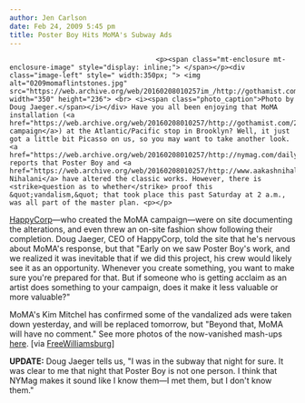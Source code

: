 ```yaml
---
author: Jen Carlson
date: Feb 24, 2009 5:45 pm
title: Poster Boy Hits MoMA's Subway Ads
---
```


	
										<p><span class="mt-enclosure mt-enclosure-image" style="display: inline;"> </span></p><div class="image-left" style=" width:350px; "> <img alt="0209momaflintstones.jpg" src="https://web.archive.org/web/20160208010257im_/http://gothamist.com/attachments/arts_jen/0209momaflintstones.jpg" width="350" height="236"> <br> <i><span class="photo_caption">Photo by Doug Jaeger.</span></i></div> Have you all been enjoying that MoMA installation (<a href="https://web.archive.org/web/20160208010257/http://gothamist.com/2009/02/10/moma_unveils_subway_installation.php">ad campaign</a>) at the Atlantic/Pacific stop in Brooklyn? Well, it just got a little bit Picasso on us, so you may want to take another look.  <a href="https://web.archive.org/web/20160208010257/http://nymag.com/daily/entertainment/2009/02/poster_boy.html">NYMag</a> reports that Poster Boy and <a href="https://web.archive.org/web/20160208010257/http://www.aakashnihalani.com/">Aakash Nihalani</a> have altered the classic works. However, there is <strike>question as to whether</strike> proof this &quot;vandalism,&quot; that took place this past Saturday at 2 a.m., was all part of the master plan. <p></p>

<p><a href="https://web.archive.org/web/20160208010257/http://www.thehappycorp.com/hello.html">HappyCorp</a>&#x2014;who created the MoMA campaign&#x2014;were on site documenting the alterations, and even threw an on-site fashion show following their completion. Doug Jaeger, CEO of HappyCorp, told the site that he&apos;s nervous about MoMA&apos;s response, but that &quot;Early on we saw Poster Boy&apos;s work, and we realized it was inevitable that if we did this project, his crew would likely see it as an opportunity. Whenever you create something, you want to make sure you&apos;re prepared for that. But if someone who is getting acclaim as an artist does something to your campaign, does it make it less valuable or more valuable?&quot; </p>

<p>MoMA&apos;s Kim Mitchel has confirmed some of the vandalized ads were taken down yesterday, and will be replaced tomorrow, but &quot;Beyond that, MoMA will have no comment.&quot; See more photos of the now-vanished mash-ups <a href="https://web.archive.org/web/20160208010257/http://www.psfk.com/2009/02/poster-boy-aakash-nihalani-remix-the-moma-collection.html">here</a>. [via <a href="https://web.archive.org/web/20160208010257/http://www.freewilliamsburg.com/archives/2009/02/poster_boy_and.html">FreeWilliamsburg</a>]</p>

<p><strong>UPDATE:</strong> Doug Jaeger tells us, &quot;I was in the subway that night for sure. It was clear to me that night that Poster Boy is not one person. I think that NYMag makes it sound like I know them&#x2014;I met them, but I don&apos;t know them.&quot;</p>					
										
									
				